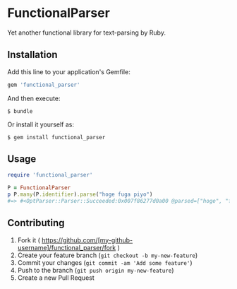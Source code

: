 # FunctionalParser

Yet another functional library for text-parsing by Ruby.

## Installation

Add this line to your application's Gemfile:

```ruby
gem 'functional_parser'
```

And then execute:

    $ bundle

Or install it yourself as:

    $ gem install functional_parser

## Usage

```ruby
require 'functional_parser'

P = FunctionalParser
p P.many(P.identifier).parse("hoge fuga piyo")
#=> #<OptParser::Parser::Succeeded:0x007f86277d0a00 @parsed=["hoge", "fuga", "piyo"], @rest="">
```


## Contributing

1. Fork it ( https://github.com/[my-github-username]/functional_parser/fork )
2. Create your feature branch (`git checkout -b my-new-feature`)
3. Commit your changes (`git commit -am 'Add some feature'`)
4. Push to the branch (`git push origin my-new-feature`)
5. Create a new Pull Request
